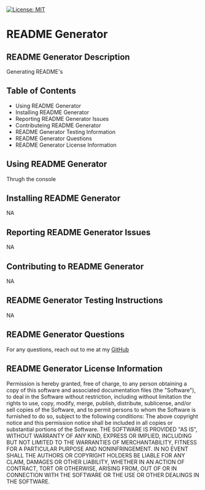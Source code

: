 
  [![License: MIT](https://img.shields.io/badge/License-MIT-yellow.svg)](https://opensource.org/licenses/MIT)
  # README Generator

  ## README Generator Description

  Generating README's

  ## Table of Contents

  * Using README Generator
  * Installing README Generator
  * Reporting README Generator Issues
  * Contributeing README Generator
  * README Generator Testing Information
  * README Generator Questions
  * README Generator License Information

  ## Using README Generator

  Thrugh the console

  ## Installing README Generator

  NA

  ## Reporting README Generator Issues

  NA

  ## Contributing to README Generator

  NA

  ## README Generator Testing Instructions

  NA

  ## README Generator Questions

  For any questions, reach out to me at my [GitHub](https://github.com/JacksonWhite4725)

  ## README Generator License Information

  Permission is hereby granted, free of charge, to any person obtaining a copy of this software and associated documentation files (the "Software"), to deal in the Software without restriction, including without limitation the rights to use, copy, modify, merge, publish, distribute, sublicense, and/or sell copies of the Software, and to permit persons to whom the Software is furnished to do so, subject to the following conditions: The above copyright notice and this permission notice shall be included in all copies or substantial portions of the Software. THE SOFTWARE IS PROVIDED "AS IS", WITHOUT WARRANTY OF ANY KIND, EXPRESS OR IMPLIED, INCLUDING BUT NOT LIMITED TO THE WARRANTIES OF MERCHANTABILITY, FITNESS FOR A PARTICULAR PURPOSE AND NONINFRINGEMENT. IN NO EVENT SHALL THE AUTHORS OR COPYRIGHT HOLDERS BE LIABLE FOR ANY CLAIM, DAMAGES OR OTHER LIABILITY, WHETHER IN AN ACTION OF CONTRACT, TORT OR OTHERWISE, ARISING FROM, OUT OF OR IN CONNECTION WITH THE SOFTWARE OR THE USE OR OTHER DEALINGS IN THE SOFTWARE.
